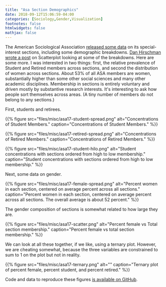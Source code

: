 ```yaml
---
title: "Asa Section Demographics"
date: 2018-09-12T15:06:59-04:00
categories: [Sociology,Gender,Visualization]
footnotes: false
htmlwidgets: false
mathjax: false
---
```


The American Sociological Association [released some data](http://www.asanet.org/research-and-publications/research-sociology/trends-sociology/asa-membership) on its special-interest sections, including some demographic breakdowns. [Dan Hirschman wrote a post](https://scatter.wordpress.com/2018/09/10/asa-section-memberships-by-race/) on Scatterplot looking at some of the breakdowns. Here are some more. I was interested in two things: first, the relative prevalence of Student and Retired members across sections, and second the distribution of women across sections. About 53% of all ASA members are women, substantially higher than some other social sciences and many other academic disciplines. Membership in sections is entirely voluntary and driven mostly by substantive research interests. It's interesting to ask how people sort themselves across areas. (A tiny number of members do not belong to any sections.)

First, students and retirees.

{{% figure src="files/misc/asa17-student-spread.png" alt="Concentrations of Student Members." caption="Concentrations of Student Members." %}}

{{% figure src="files/misc/asa17-retired-spread.png" alt="Concentrations of Retired Members." caption="Concentrations of Retired Members." %}}

{{% figure src="files/misc/asa17-student-hilo.png" alt="Student concentrations with sections ordered from high to low membership." caption="Student concentrations with sections ordered from high to low membership." %}}

Next, some data on gender.

{{% figure src="files/misc/asa17-female-spread.png" alt="Percent women in each section, centered on average percent across all sections." caption="Percent women in each section, centered on average percent across all sections. The overall average is about 52 percent." %}}

The gender composition of sections is somewhat related to how large they are. 

{{% figure src="files/misc/asa17-scatter.png" alt="Percent female vs Total section membership." caption="Percent female vs total section membership." %}}

We can look at all these together, if we like, using a ternary plot. However, we are cheating somewhat, because the three variables are constrained to sum to 1 on the plot but not in reality. 

{{% figure src="files/misc/asa17-ternary.png" alt="" caption="Ternary plot of percent female, percent student, and percent retired." %}}

Code and data to reproduce these figures [is available on GitHub](https://github.com/kjhealy/asa_sections17).

